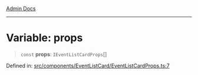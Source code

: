 [Admin Docs](/)

***

# Variable: props

> `const` **props**: `IEventListCardProps`[]

Defined in: [src/components/EventListCard/EventListCardProps.ts:7](https://github.com/PalisadoesFoundation/talawa-admin/blob/main/src/components/EventListCard/EventListCardProps.ts#L7)
